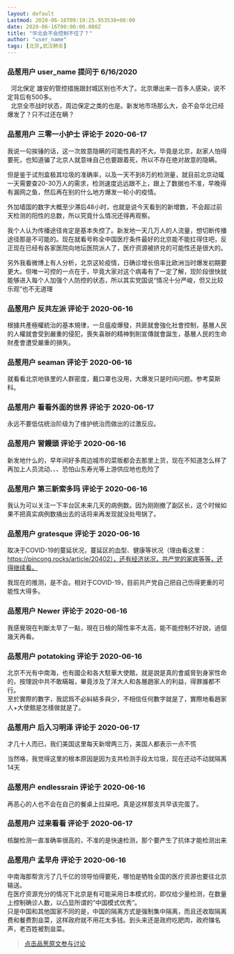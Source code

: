 ```yaml
---
layout: default
Lastmod: 2020-06-16T09:19:25.953538+00:00
date: 2020-06-16T00:00:00.000Z
title: "华北会不会控制不住了？"
author: "user_name"
tags: [北京,武汉肺炎]
---
```



### 品葱用户 **user_name** 提问于 6/16/2020
    
  河北保定 雄安的管控措施跟封城区别也不大了。北京爆出来一百多人感染，说不定背后有500多。  
  北京全市战时状态，周边保定之类的也是。新发地市场那么大，会不会华北已经爆发了？只不过还在瞒？
    
                

### 品葱用户 **三零一小护士** 评论于 2020-06-17
        
我说一句挨锤的话，这一次故意隐瞒的可能性真的不大。毕竟是北京，赵家人怕得要死，也知道骗了北京人就意味自己也要跟着死，所以不存在绝对故意的隐瞒。  
  
但是鉴于试剂盒极其垃圾的准确率，以及一天不到8万的检测量，就目前北京动辄一天需要查20-30万人的需求，检测速度远远跟不上，跟上了数据也不准，早晚得有漏网之鱼，然后再在别的什么地方爆发一轮小的疫情。  
  
外加墙国的数字大概至少滞后48小时，也就是说今天看到的新增数，不会超过前天检测的阳性的总数，所以究竟什么情况还得再观察。  
  
我个人认为传播途径肯定是基本失控了。新发地一天几万人的人流量，想切断传播途径那是不可能的。现在就看号称全中国医疗条件最好的北京能不能扛得住吧，反正现在已经有各家医院向地坛医院派人了，医疗资源被挤兑的可能性还是很大的。  
  
另外我看微博上有人分析，北京这轮疫情，日确诊增长倍率比欧洲当时爆发初期要更大。但唯一可控的一点在于，毕竟大家对这个病毒有了一定了解，现阶段很快就能够进入每个人加强个人防控的状态，所以其实党国说“情况十分严峻，但又比较乐观”也不无道理
        
                

### 品葱用户 **反共左派** 评论于 2020-06-16
        
根據共產極權統治的基本規律，一旦瘟疫爆發，共匪就會強化社會控制，基層人民的人權就會受到嚴重的侵犯，喪失喜辦的精神剝削宣傳就會誕生，基層人民的生命財產會遭受嚴重的損失。
        
                

### 品葱用户 **seaman** 评论于 2020-06-16
        
就看看北京地铁里的人群密度，戴口罩也没用，大爆发只是时间问题。参考莫斯科。
        
                

### 品葱用户 **看看外面的世界** 评论于 2020-06-17
        
永远不要低估统治阶级为了维护统治而做出的过激反应。
        
                

### 品葱用户 **習饅頭** 评论于 2020-06-16
        
新发地什么的，早年间好多周边城市的菜贩都会去那里上货，现在不知道怎么样了  
再加上人员流动、、、恐怕山东寿光等上游供应地也危险了
        
                

### 品葱用户 **第三新索多玛** 评论于 2020-06-16
        
我认为可以关注一下丰台区未来几天的病例数。因为刚刚撤了副区长，这个时候如果不把真实病例数捅出去的话将来再发现就没处甩锅了。
        
                

### 品葱用户 **gratesque** 评论于 2020-06-16
        
取决于COVID-19的蔓延状况，蔓延区的血型、健康等状况（理由看这里：https://pincong.rocks/article/20402），还有经济状况，共产党的家底等等，还得继续看。  
  
我现在的推测，是不会。相对于COVID-19，目前共产党自己把自己伤得更重的可能性大得多。
        
                

### 品葱用户 **Newer** 评论于 2020-06-16
        
我感覺現在判斷太早了一點，現在日檢的陽性率不太高，能不能控制不好說，過個幾天再看。
        
                

### 品葱用户 **potatoking** 评论于 2020-06-16
        
北京不光有中南海，也有國企和各大駐華大使館，就是說是真的會威脅到身家性命的，按理説中共不敢瞞報，畢竟涉及了洋大人和各層趙家人的利益，得罪誰都不行。  
至於實際的數字，我認爲不必糾結多與少，不相信任何數字就是了，實際地看趙家人+大使館是怎樣做就是了。
        
                

### 品葱用户 **后入习明泽** 评论于 2020-06-17
        
才几十人而已，我们美国这里每天新增两三万，美国人都表示一点不慌  
  
当然咯，我觉得这里的根本原因是因为支共检测手段太垃圾，现在还动不动就隔离14天
        
                

### 品葱用户 **endlessrain** 评论于 2020-06-16
        
再恶心的人也不会在自己的餐桌上拉屎吧。真是这样那支共早该完蛋了。
        
                

### 品葱用户 **过来看看** 评论于 2020-06-17
        
核酸检测一直准确率很高的，不准的是快速检测，那个要产生了抗体才能检测出来
        
                

### 品葱用户 **孟早舟** 评论于 2020-06-16
        
中南海那帮贪污了几千亿的领导怕得要死，哪怕是牺牲全国的医疗资源也要往北京输送。  
在医疗资源充分的情况下北京是有可能采用日本模式的，即仅给少量检测，在数量上控制确诊人数，以凸显所谓的“中国模式优秀”。  
只是中国和其他国家不同的是，中国的隔离方式是强制集中隔离，而且还收取隔离费和餐费割韭菜，这样政府就不用花太多钱。到头来还是政府吃肥肉，政府赚名声，老百姓被割韭菜。
        
                





> [点击品葱原文参与讨论](https://pincong.rocks/question/27335)

